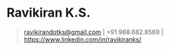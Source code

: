 Ravikiran K.S.
==============
> ravikirandotks@gmail.com | +91.988.682.8569 | https://www.linkedin.com/in/ravikiranks/


